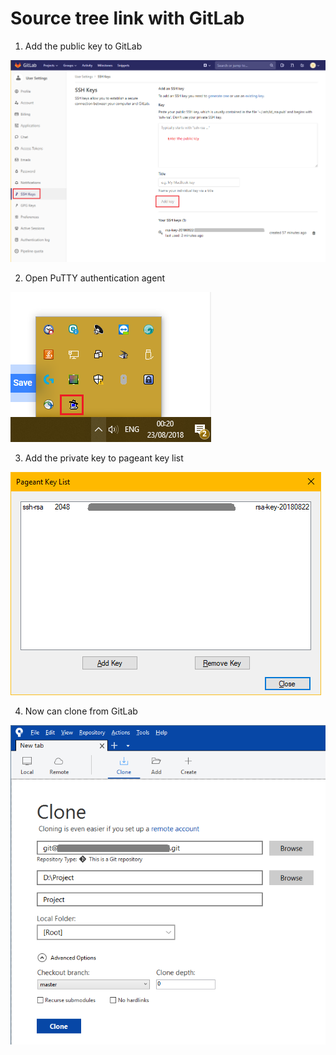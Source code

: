 # Source tree link with GitLab

1. Add the public key to GitLab

![](../.gitbook/assets/image%20%281%29.png)

2. Open PuTTY authentication agent

![](../.gitbook/assets/image%20%2857%29.png)

3. Add the private key to pageant key list

![](../.gitbook/assets/image%20%2813%29.png)

4. Now can clone from GitLab

![](../.gitbook/assets/image%20%2859%29.png)

